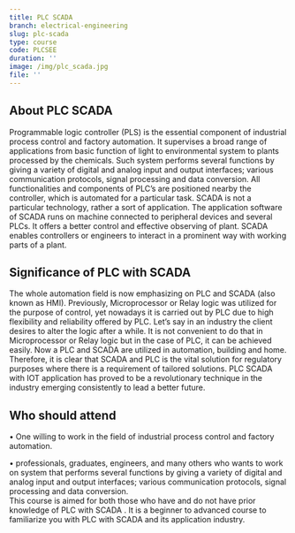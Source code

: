 ```yaml
---
title: PLC SCADA
branch: electrical-engineering
slug: plc-scada
type: course
code: PLCSEE
duration: ''
image: /img/plc_scada.jpg
file: ''
---
```

## About PLC SCADA
Programmable logic controller (PLS) is the essential component of industrial process control and factory automation. It supervises a broad range of applications from basic function of light to environmental system to plants processed by the chemicals. Such system performs several functions by giving a variety of digital and analog input and output interfaces; various communication protocols, signal processing and data conversion. All functionalities and components of PLC’s are positioned nearby the controller, which is automated for a particular task.
SCADA is not a particular technology, rather a sort of application. The application software of SCADA runs on machine connected to peripheral devices and several PLCs. It offers a better control and effective observing of plant. SCADA enables controllers or engineers to interact in a prominent way with working parts of a plant. 
## Significance of PLC with SCADA
The whole automation field is now emphasizing on PLC and SCADA (also known as HMI). Previously, Microprocessor or Relay logic was utilized for the purpose of control, yet nowadays it is carried out by PLC due to high flexibility and reliability offered by PLC. Let’s say in an industry the client desires to alter the logic after a while. It is not convenient to do that in Microprocessor or Relay logic but in the case of PLC, it can be achieved easily. Now a PLC and SCADA are utilized in automation, building and home. Therefore, it is clear that SCADA and PLC is the vital solution for regulatory purposes where there is a requirement of tailored solutions. PLC SCADA with IOT application has proved to be a revolutionary technique in the industry emerging consistently to lead a better future. 
## Who should attend
•	One willing to work in the field of industrial process control and factory automation.

•	 professionals, graduates, engineers, and many others who wants to work on system that performs several functions by giving a variety of digital and analog input and output interfaces; various communication protocols, signal processing and data conversion.   
This course is aimed for both those who have and do not have prior knowledge of  PLC with SCADA  . It is a beginner to advanced course to familiarize you with PLC with SCADA  and its application industry.










